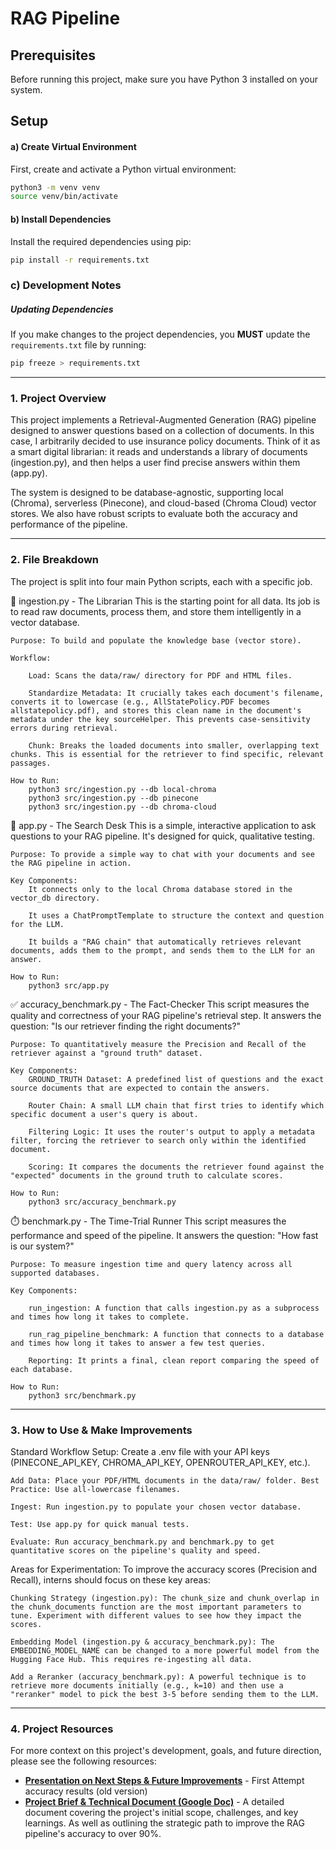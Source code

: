 # RAG Pipeline

## Prerequisites

Before running this project, make sure you have Python 3 installed on your system.

## Setup

#### a) Create Virtual Environment

First, create and activate a Python virtual environment:

```bash
python3 -m venv venv
source venv/bin/activate
```
#### b) Install Dependencies

Install the required dependencies using pip:

```bash
pip install -r requirements.txt
```
### c) Development Notes

##### Updating Dependencies

If you make changes to the project dependencies, you **MUST** update the `requirements.txt` file by running:

```bash
pip freeze > requirements.txt
```
***

### 1. Project Overview
This project implements a Retrieval-Augmented Generation (RAG) pipeline designed to answer questions based on a collection of documents. In this case, I arbitrarily decided to use insurance policy documents. Think of it as a smart digital librarian: it reads and understands a library of documents (ingestion.py), and then helps a user find precise answers within them (app.py).

The system is designed to be database-agnostic, supporting local (Chroma), serverless (Pinecone), and cloud-based (Chroma Cloud) vector stores. We also have robust scripts to evaluate both the accuracy and performance of the pipeline.

***

### 2. File Breakdown
The project is split into four main Python scripts, each with a specific job.

📜 ingestion.py - The Librarian
    This is the starting point for all data. Its job is to read raw documents, process them, and store them intelligently in a vector database.

    Purpose: To build and populate the knowledge base (vector store).

    Workflow:

        Load: Scans the data/raw/ directory for PDF and HTML files.

        Standardize Metadata: It crucially takes each document's filename, converts it to lowercase (e.g., AllStatePolicy.PDF becomes allstatepolicy.pdf), and stores this clean name in the document's metadata under the key sourceHelper. This prevents case-sensitivity errors during retrieval.

        Chunk: Breaks the loaded documents into smaller, overlapping text chunks. This is essential for the retriever to find specific, relevant passages.

    How to Run:
        python3 src/ingestion.py --db local-chroma
        python3 src/ingestion.py --db pinecone
        python3 src/ingestion.py --db chroma-cloud

💬 app.py - The Search Desk
    This is a simple, interactive application to ask questions to your RAG pipeline. It's designed for quick, qualitative testing.

    Purpose: To provide a simple way to chat with your documents and see the RAG pipeline in action.

    Key Components:
        It connects only to the local Chroma database stored in the vector_db directory.

        It uses a ChatPromptTemplate to structure the context and question for the LLM.

        It builds a "RAG chain" that automatically retrieves relevant documents, adds them to the prompt, and sends them to the LLM for an answer.
    
    How to Run:
        python3 src/app.py

✅ accuracy_benchmark.py - The Fact-Checker
    This script measures the quality and correctness of your RAG pipeline's retrieval step. It answers the question: "Is our retriever finding the right documents?"

    Purpose: To quantitatively measure the Precision and Recall of the retriever against a "ground truth" dataset.

    Key Components:
        GROUND_TRUTH Dataset: A predefined list of questions and the exact source documents that are expected to contain the answers.

        Router Chain: A small LLM chain that first tries to identify which specific document a user's query is about.

        Filtering Logic: It uses the router's output to apply a metadata filter, forcing the retriever to search only within the identified document.

        Scoring: It compares the documents the retriever found against the "expected" documents in the ground truth to calculate scores.
    
    How to Run:
        python3 src/accuracy_benchmark.py

⏱️ benchmark.py - The Time-Trial Runner
    This script measures the performance and speed of the pipeline. It answers the question: "How fast is our system?"

    Purpose: To measure ingestion time and query latency across all supported databases.

    Key Components:

        run_ingestion: A function that calls ingestion.py as a subprocess and times how long it takes to complete.

        run_rag_pipeline_benchmark: A function that connects to a database and times how long it takes to answer a few test queries.

        Reporting: It prints a final, clean report comparing the speed of each database.
    
    How to Run:
        python3 src/benchmark.py

***


### 3. How to Use & Make Improvements

Standard Workflow
    Setup: Create a .env file with your API keys (PINECONE_API_KEY, CHROMA_API_KEY, OPENROUTER_API_KEY, etc.).

    Add Data: Place your PDF/HTML documents in the data/raw/ folder. Best Practice: Use all-lowercase filenames.

    Ingest: Run ingestion.py to populate your chosen vector database.

    Test: Use app.py for quick manual tests.

    Evaluate: Run accuracy_benchmark.py and benchmark.py to get quantitative scores on the pipeline's quality and speed.

Areas for Experimentation: To improve the accuracy scores (Precision and Recall), interns should focus on these key areas:

    Chunking Strategy (ingestion.py): The chunk_size and chunk_overlap in the chunk_documents function are the most important parameters to tune. Experiment with different values to see how they impact the scores.

    Embedding Model (ingestion.py & accuracy_benchmark.py): The EMBEDDING_MODEL_NAME can be changed to a more powerful model from the Hugging Face Hub. This requires re-ingesting all data.

    Add a Reranker (accuracy_benchmark.py): A powerful technique is to retrieve more documents initially (e.g., k=10) and then use a "reranker" model to pick the best 3-5 before sending them to the LLM.

***


### 4. Project Resources
For more context on this project's development, goals, and future direction, please see the following resources:

* **[Presentation on Next Steps & Future Improvements]([https://www.your-presentation-link-here.com](https://sebastiang00.github.io/rag-presentation/))** - First Attempt accuracy results (old version)
* **[Project Brief & Technical Document (Google Doc)]([https://docs.google.com/document/d/your-doc-id-here/edit](https://docs.google.com/document/d/1JYfVTEHsrkdxZ9z_a2A9AuOFbfPWZ4turDQvX0wsJD0/edit?usp=sharing))** - A detailed document covering the project's initial scope, challenges, and key learnings. As well as outlining the strategic path to improve the RAG pipeline's accuracy to over 90%.
